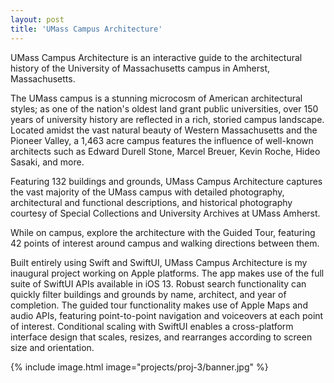 ```yaml
---
layout: post
title: 'UMass Campus Architecture'
---
```


UMass Campus Architecture is an interactive guide to the architectural history of the University of Massachusetts campus in Amherst, Massachusetts.

The UMass campus is a stunning microcosm of American architectural styles; as one of the nation's oldest land grant public universities, over 150 years of university history are reflected in a rich, storied campus landscape. Located amidst the vast natural beauty of Western Massachusetts and the Pioneer Valley, a 1,463 acre campus features the influence of well-known architects such as Edward Durell Stone, Marcel Breuer, Kevin Roche, Hideo Sasaki, and more.

Featuring 132 buildings and grounds, UMass Campus Architecture captures the vast majority of the UMass campus with detailed photography, architectural and functional descriptions, and historical photography courtesy of Special Collections and University Archives at UMass Amherst.

While on campus, explore the architecture with the Guided Tour, featuring 42 points of interest around campus and walking directions between them.

Built entirely using Swift and SwiftUI, UMass Campus Architecture is my inaugural project working on Apple platforms.  The app makes use of the full suite of SwiftUI APIs available in iOS 13.  Robust search functionality can quickly filter buildings and grounds by name, architect, and year of completion.  The guided tour functionality makes use of Apple Maps and audio APIs, featuring point-to-point navigation and voiceovers at each point of interest.  Conditional scaling with SwiftUI enables a cross-platform interface design that scales, resizes, and rearranges according to screen size and orientation.

{% include image.html image="projects/proj-3/banner.jpg" %}
